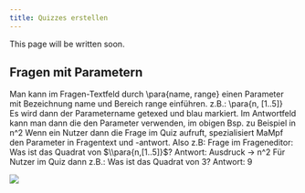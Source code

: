 ```yaml
---
title: Quizzes erstellen
---
```

This page will be written soon.

## Fragen mit Parametern

Man kann im Fragen-Textfeld durch \\para{name, range} einen Parameter mit Bezeichnung name und Bereich range einführen.
z.B.: \\para{n, [1..5]}  
Es wird dann der Parametername getexed und blau markiert. Im Antwortfeld kann man dann die den Parameter verwenden, im obigen Bsp. zu Beispiel
in n^2
Wenn ein Nutzer dann die Frage im Quiz aufruft, spezialisiert MaMpf den Parameter in Fragentext und -antwort.
Also z.B:
Frage im Frageneditor:
Was ist das Quadrat von $\\para{n,[1..5]}$?
Antwort: Ausdruck -> n^2
Für Nutzer im Quiz dann z.B.: Was ist das Quadrat von 3?
Antwort: 9

![](/img/quiz_parameter.png)
